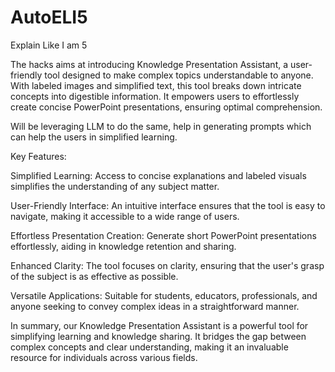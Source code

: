 # AutoELI5
Explain Like I am 5

The hacks aims at introducing Knowledge Presentation Assistant, a user-friendly tool designed to make complex topics understandable to anyone. With labeled images and simplified text, this tool breaks down intricate concepts into digestible information. It empowers users to effortlessly create concise PowerPoint presentations, ensuring optimal comprehension.

Will be leveraging LLM to do the same, help in generating prompts which can help the users in simplified learning.

Key Features:

Simplified Learning: Access to concise explanations and labeled visuals simplifies the understanding of any subject matter.

User-Friendly Interface: An intuitive interface ensures that the tool is easy to navigate, making it accessible to a wide range of users.

Effortless Presentation Creation: Generate short PowerPoint presentations effortlessly, aiding in knowledge retention and sharing.

Enhanced Clarity: The tool focuses on clarity, ensuring that the user's grasp of the subject is as effective as possible.

Versatile Applications: Suitable for students, educators, professionals, and anyone seeking to convey complex ideas in a straightforward manner.

In summary, our Knowledge Presentation Assistant is a powerful tool for simplifying learning and knowledge sharing. It bridges the gap between complex concepts and clear understanding, making it an invaluable resource for individuals across various fields.
